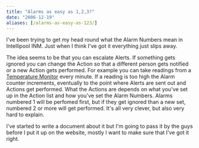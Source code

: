 ```yaml
---
title: "Alarms as easy as 1,2,3?"
date: "2006-12-19"
aliases: [/alarms-as-easy-as-123/]
---
```


I've been trying to get my head round what the Alarm Numbers mean in Intellipool INM. Just when I think I've got it everything just slips away.

The idea seems to be that you can escalate Alerts. If something gets ignored you can change the Action so that a different person gets notified or a new Action gets performed. For example you can take readings from a [Temperature Monitor](https://www.openxtra.co.uk/environment-monitors.html) every minute. If a reading is too high the Alarm counter increments, eventually to the point where Alerts are sent out and Actions get performed. What the Actions are depends on what you've set up in the Action list and how you've set the Alarm Numbers. Alarms numbered 1 will be perfomed first, but if they get ignored than a new set, numbered 2 or more will get performed. It's all very clever, but also very hard to explain.

I've started to write a document about it but I'm going to pass it by the guys before I put it up on the website, mostly I want to make sure that I've got it right.
